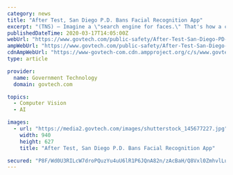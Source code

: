 ```yaml
---
category: news
title: "After Test, San Diego P.D. Bans Facial Recognition App"
excerpt: "(TNS) — Imagine a \"search engine for faces.\" That's how a co-founder of Clearview AI has described the facial recognition app, a relatively new tool for law enforcement agencies to use to identify suspected criminals by matching photos of suspects to images and profiles online. With an internal database of more than three billion images ..."
publishedDateTime: 2020-03-17T14:05:00Z
webUrl: "https://www.govtech.com/public-safety/After-Test-San-Diego-PD-Bans-Facial-Recognition-App.html"
ampWebUrl: "https://www.govtech.com/public-safety/After-Test-San-Diego-PD-Bans-Facial-Recognition-App.html?AMP"
cdnAmpWebUrl: "https://www-govtech-com.cdn.ampproject.org/c/s/www.govtech.com/public-safety/After-Test-San-Diego-PD-Bans-Facial-Recognition-App.html?AMP"
type: article

provider:
  name: Government Technology
  domain: govtech.com

topics:
  - Computer Vision
  - AI

images:
  - url: "https://media2.govtech.com/images/shutterstock_145677227.jpg"
    width: 940
    height: 627
    title: "After Test, San Diego P.D. Bans Facial Recognition App"

secured: "P8F/Wd0U3RILcW7droPQuzYu4uU6lR1P6JQnA82n/zAcBaH/Q8Vxl0ZmhvlLuZiADxWNAS6b082jTBHyjqYdaYtnn7jxRqpW3jPSpyE3QZplhZLHcxCLg+1YLBGJBW/0On1eQD6/F2ENyDJO9T3l/Hj8bbjG9LABwMO+C2bAu+4H4zimjEox03u3C26ytVxWN1kNsmDzZmpgrjRA5kA1bYaJA0VTEVs7iTQnLNec87AYZmEkRjp9yrIOw+p+SDJFut++647zpAxrtwOzQ7r8U99Rl2UyfBENayrzrTrOl+Ej5jwg3ydeuW7kmH+js+JN;ZXpl3MYPPwMQtWMoIeUpow=="
---
```


